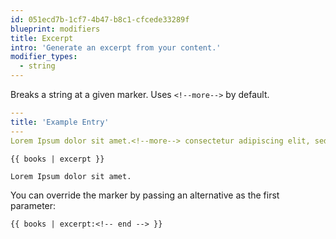 ```yaml
---
id: 051ecd7b-1cf7-4b47-b8c1-cfcede33289f
blueprint: modifiers
title: Excerpt
intro: 'Generate an excerpt from your content.'
modifier_types:
  - string
---
```

Breaks a string at a given marker. Uses `<!--more-->` by default.

```yaml
---
title: 'Example Entry'
---
Lorem Ipsum dolor sit amet.<!--more--> consectetur adipiscing elit, sed do eiusmod tempor incididunt ut labore et dolore magna aliqua. Massa id neque aliquam vestibulum.
```

```
{{ books | excerpt }}
```

```html
Lorem Ipsum dolor sit amet.
```

You can override the marker by passing an alternative as the first parameter:

```
{{ books | excerpt:<!-- end --> }}
```

